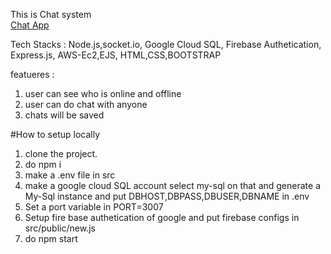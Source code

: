 This is Chat system 
<br>
<a href="http://34.229.15.234:3007/" target="_blank">Chat App</a>

Tech Stacks : Node.js,socket.io, Google Cloud SQL, Firebase Authetication, Express.js, AWS-Ec2,EJS, HTML,CSS,BOOTSTRAP

featueres :
1. user can see who is online and offline 
2. user can do chat with anyone 
3. chats will be saved

#How to setup locally
1. clone the project.
2. do npm i
3. make a .env file in src
4. make a google cloud SQL account select my-sql on that and generate a My-Sql instance and put DBHOST,DBPASS,DBUSER,DBNAME in .env
5. Set a port variable in PORT=3007
6. Setup fire base authetication of google and put firebase configs in src/public/new.js 
7. do  npm start

